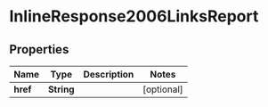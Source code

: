 
# InlineResponse2006LinksReport

## Properties
Name | Type | Description | Notes
------------ | ------------- | ------------- | -------------
**href** | **String** |  |  [optional]



